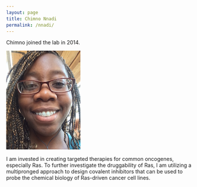 ```yaml
---
layout: page
title: Chimno Nnadi
permalink: /nnadi/
---
```

Chimno joined the lab in 2014. 

![nnadi pic](../img/nnadi.jpg)



I am invested in creating targeted therapies for common oncogenes, especially Ras.  To further investigate the druggability of Ras, I am utilizing a multipronged approach to design covalent inhibitors that can be used to probe the chemical biology of Ras-driven cancer cell lines.